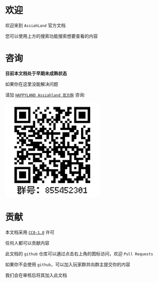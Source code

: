 # 欢迎

欢迎来到 `AssiahLand` 官方文档

您可以使用上方的搜索功能搜索想要查看的内容

# 咨询

**目前本文档处于早期未成熟状态**

如果你在这里没能解决问题

请加 <a href="http://qm.qq.com/cgi-bin/qm/qr?_wv=1027&k=GaQxYxmoT6w1YHiL6wnmoht32x3I6mS4&authKey=Hy%2B8zwiS6%2Fnh5fOCFUQjioN7gzIWfNqGFMFNfoze%2FeBlEsqUyJUD9mk3UYoVBpha&noverify=0&group_code=855452301">`HAPPYLAND Assiahland 官方群`</a> 咨询: 

<img alt="群名片`" src="assets/qq_group.png">

# 贡献

本文档采用 [`CC0-1.0`](https://creativecommons.org/publicdomain/zero/1.0/deed.zh) 许可

任何人都可以贡献内容

此文档的 `github` 仓库可以通过点击右上角的图标访问，欢迎 `Pull Requests`

如果你不会使用 `github`，可以加入玩家群并向群主提交你的内容

我们会在审核后将其加入此文档
